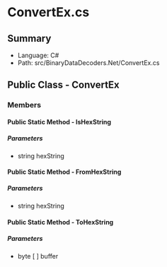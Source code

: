 ﻿# ConvertEx.cs

## Summary

* Language: C#
* Path: src/BinaryDataDecoders.Net/ConvertEx.cs

## Public Class - ConvertEx

### Members

#### Public Static Method - IsHexString

#####  Parameters

 - string hexString 

#### Public Static Method - FromHexString

#####  Parameters

 - string hexString 

#### Public Static Method - ToHexString

#####  Parameters

 - byte [  ] buffer 

